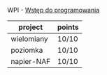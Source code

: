 WPI - [Wstęp do programowania](https://usosweb.mimuw.edu.pl/kontroler.php?_action=katalog2/przedmioty/pokazPrzedmiot&kod=1000-211bWPI)

|project|points|
|---|---|
|wielomiany|10/10|
|poziomka|10/10|
|napier-NAF|10/10|
